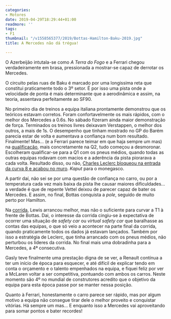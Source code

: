 ```yaml
---
categories:
- Motores
date: 2019-04-29T18:29:44+01:00
readmore: ''
tags:
- F1
thumbnail: "/v1558565377/2019/Bottas-Hamilton-Baku-2019.jpg"
title: A Mercedes não dá trégua!

---
```

O Azerbeijão intutala-se como _A Terra do Fogo_ e a Ferrari chegou verdadeiramente em brasa, pressionada a mostrar-se capaz de derrotar os Mercedes.

O circuito pelas ruas de Baku é marcado por uma longissima reta que constitui praticamente todo o 3º setor. É por isso uma pista onde a velocidade de ponta é mais determinante que a aerodinâmica e assim, na teoria, assentava perfeitamente ao SF90.

No primeiro dia de treinos a equipa italiana prontamente demonstrou que os teóricos estavam corretos. Foram confortavelmente os mais rápidos, com o melhor dos Mercedes a 0.6s. No sábado fizeram ainda maior demonstração de força. Terminados os treinos livres deixavam Verstappen, o melhor dos outros, a mais de 1s. O desempenho que tinham mostrado no GP do Barém parecia estar de volta e aumentava a confiança num bom resultado. Finalmente!
Mas… (e a Ferrari parece teimar em que haja sempre um mas) na [qualificação](https://youtu.be/FVxuNlzhuz8), mais concretamente na Q2, tudo começou a desmoronar. Escolheram qualificar-se para a Q1 com os pneus médios, quando todas as outras equipas rodavam com macios e a aderência da pista piorarava a cada volta. Resultado disso, ou não, [Charles Leclerc bloqueou na entrada da curva 8 e acabou no muro](https://youtu.be/UJCOc3toQns). _Kaput_ para o monegasco.

A partir daí, não sei se por uma questão de confiança no carro, ou por a temperatura cada vez mais baixa da pista lhe causar maiores dificuldades… a verdade é que de repente Vettel deixou de parecer capaz de bater os Mercedes. E assim, no final, Bottas conquista a _pole_, seguido de muito perto por Hamilton.

Na [corrida](https://youtu.be/8eE9bofwhhs), Lewis arrancou melhor, mas não o suficiente para curvar a T1 à frente de Bottas. Dai, o interesse da corrida cingiu-se à expectativa de ocorrer uma situação de _safety car_ ou _virtual safety car_ que baralhasse as contas das equipas, o que só veio a acontecer na parte final da corrida, quando praticamente todos os dados já estavam lançados. Também por isso a estratégia de Leclerc, que tinha arrancado com os pneus médios, não perturbou os líderes da corrida. No final mais uma dobradinha para a Mercedes, a 4ª consecutiva.

Gasly teve finalmente uma prestação digna de se ver, a Renault contínua a ter um início de época para esquecer, e até difícil de explicar tendo em conta o orçamento e o talento empenhados na equipa, e fiquei feliz por ver a McLaren voltar a ser competitiva, pontuando com ambos os carros. Neste momento são 4º no mundial de construtores acredito que o objetivo da equipa para esta época passe por se manter nessa posição.

Quanto à Ferrari, honestamente o carro parece ser rápido, mas por algum motivo a equipa não consegue tirar dele o melhor proveito e conquistar vitórias. Há sempre um mas… E enquanto isso a Mercedes vai aproveitando para somar pontos e bater recordes!